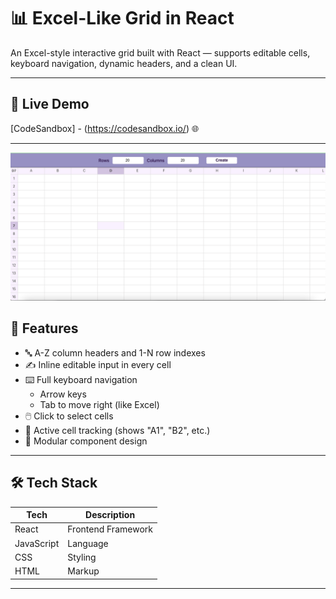 
# 📊 Excel-Like Grid in React

An Excel-style interactive grid built with React — supports editable cells, keyboard navigation, dynamic headers, and a clean UI.

---

## 🚀 Live Demo

[CodeSandbox] - (https://codesandbox.io/) 🌐

---

![Screenshot](./assets/Excel.png)

## 🧠 Features

- 🔤 A-Z column headers and 1-N row indexes
- ✍️ Inline editable input in every cell
- ⌨️ Full keyboard navigation
  - Arrow keys
  - Tab to move right (like Excel)
- 🖱️ Click to select cells
- 📍 Active cell tracking (shows "A1", "B2", etc.)
- 🧩 Modular component design

---

## 🛠 Tech Stack

| Tech         | Description                 |
|--------------|-----------------------------|
| React        | Frontend Framework          |
| JavaScript   | Language                    |
| CSS          | Styling                     |
| HTML         | Markup                      |

---
